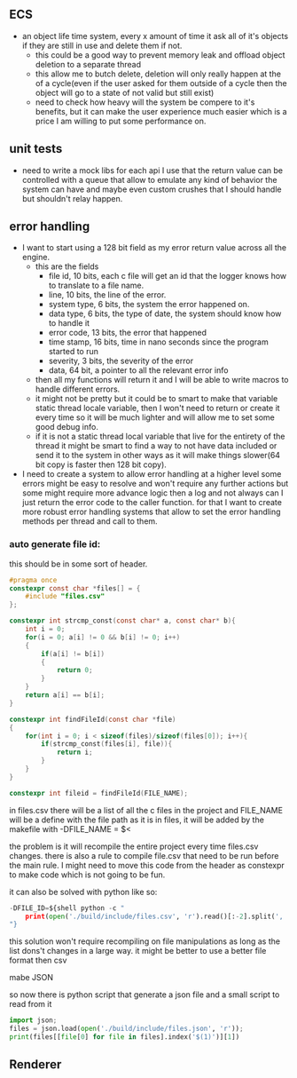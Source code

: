 ## ECS
- an object life time system, every x amount of time it ask all of it's objects if they are still in use and delete them if not.
	- this could be a good way to prevent memory leak and offload object deletion to a separate thread
	- this allow me to butch delete, deletion will only really happen at the of a cycle(even if the user asked for them outside of a cycle then the object will go to a state of not valid but still exist)
	- need to check how heavy will the system be compere to it's benefits, but it can make the user experience much easier which is a price I am willing to put some performance on.


## unit tests
- need to write a mock libs for each api I use that the return value can be controlled with a queue that allow to emulate any kind of behavior the system can have and maybe even custom crushes that I should handle but shouldn't relay happen.

## error handling
- I want to start using a 128 bit field as my error return value across all the engine.
	- this are the fields
		- file id, 10 bits, each c file will get an id that the logger knows how to translate to a file name.
		- line, 10 bits, the line of the error.
		- system type, 6 bits, the system the error happened on.
		- data type, 6 bits, the type of date, the system should know how to handle it
		- error code, 13 bits, the error that happened
		- time stamp, 16 bits, time in nano seconds since the program started to run
		- severity,  3 bits, the severity of the error
		- data, 64 bit, a pointer to all the relevant error info
	- then all my functions will return it and I will be able to write macros to handle different errors.
	- it might not be pretty but it could be to smart to make that variable static thread locale variable, then I won't need to return or create it every time so it will be much lighter and will allow me to set some good debug info.
	- if it is not a static thread local variable that live for the entirety of the thread it might be smart to find a way to not have data included or send it to the system in other ways as it will make things slower(64 bit copy is faster then 128 bit copy).
- I need to create a system to allow error handling at a higher level some errors might be easy to resolve and won't require any further actions but some might require more advance logic then a log and not always can I just return the error code to the caller function.
  for that I want to create more robust error handling systems that allow to set the error handling methods per thread and call to them.

### auto generate file id:

this should be in some sort of header.

```c
#pragma once
constexpr const char *files[] = {
    #include "files.csv"
};

constexpr int strcmp_const(const char* a, const char* b){
    int i = 0;
    for(i = 0; a[i] != 0 && b[i] != 0; i++)
    {
        if(a[i] != b[i])
        {
            return 0;
        }
    }
    return a[i] == b[i];
}

constexpr int findFileId(const char *file)
{
    for(int i = 0; i < sizeof(files)/sizeof(files[0]); i++){
        if(strcmp_const(files[i], file)){
            return i;
        }
    }
}

constexpr int fileid = findFileId(FILE_NAME);
```

in files.csv there will be a list of all the c files in the project
and FILE_NAME will be a define with the file path as it is in files, it will be added by the makefile with -DFILE_NAME = $<

the problem is it will recompile the entire project every time files.csv changes.
there is also a rule to compile file.csv that need to be run before the main rule.
I might need to move this code from the header as constexpr to make code which is not going to be fun.

it can also be solved with python like so:
```python
-DFILE_ID=${shell python -c "
	print(open('./build/include/files.csv', 'r').read()[:-2].split(', ').index('$<'))
"}
```
this solution won't require recompiling on file manipulations as long as the list dons't changes in a large way.
it might be better to use a better file format then csv

mabe JSON

so now there is python script that generate a json file and a small script to read from it
```python
import json; 
files = json.load(open('./build/include/files.json', 'r'));
print(files[[file[0] for file in files].index('$(1)')][1])
```

## Renderer
